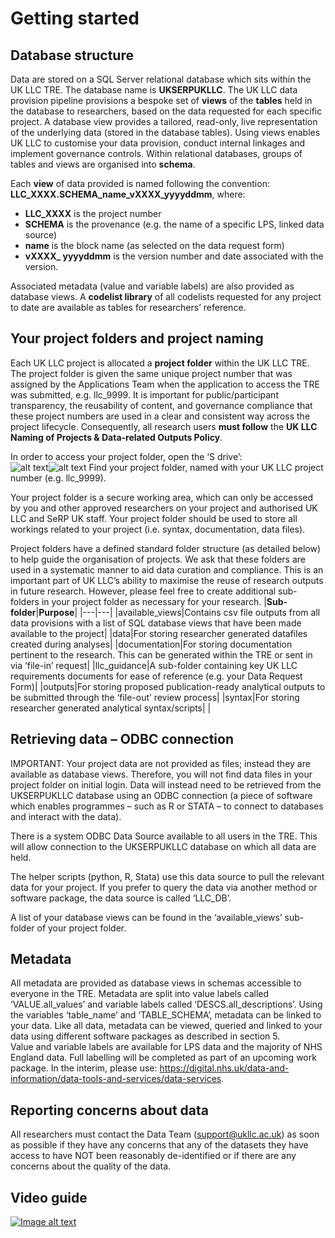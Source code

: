 # Getting started

## Database structure
Data are stored on a SQL Server relational database which sits within the UK LLC TRE. The database name is **UKSERPUKLLC**. The UK LLC data provision pipeline provisions a bespoke set of **views** of the **tables** held in the database to researchers, based on the data requested for each specific project. A database view provides a tailored, read-only, live representation of the underlying data (stored in the database tables). Using views enables UK LLC to customise your data provision, conduct internal linkages and implement governance controls. Within relational databases, groups of tables and views are organised into **schema**.  

Each **view** of data provided is named following the convention: **LLC_XXXX.SCHEMA_name_vXXXX_yyyyddmm**, where: 
* **LLC_XXXX** is the project number
* **SCHEMA** is the provenance (e.g. the name of a specific LPS, linked data source)
* **name** is the block name (as selected on the data request form)
* **vXXXX_ yyyyddmm** is the version number and date associated with the version.  

Associated metadata (value and variable labels) are also provided as database views. A **codelist library** of all codelists requested for any project to date are available as tables for researchers’ reference. 

## Your project folders and project naming
Each UK LLC project is allocated a **project folder** within the UK LLC TRE. The project folder is given the same unique project number that was assigned by the Applications Team when the application to access the TRE was submitted, e.g. llc_9999. It is important for public/participant transparency, the reusability of content, and governance compliance that these project numbers are used in a clear and consistent way across the project lifecycle. Consequently, all research users **must follow** the **UK LLC Naming of Projects & Data-related Outputs Policy**.

In order to access your project folder, open the ‘S drive’:  
 ![alt text](image-17.png)![alt text](image-18.png)
Find your project folder, named with your UK LLC project number (e.g. llc_9999).   

Your project folder is a secure working area, which can only be accessed by you and other approved researchers on your project and authorised UK LLC and SeRP UK staff. Your project folder should be used to store all workings related to your project (i.e. syntax, documentation, data files).  

Project folders have a defined standard folder structure (as detailed below) to help guide the organisation of projects. We ask that these folders are used in a systematic manner to aid data curation and compliance. This is an important part of UK LLC’s ability to maximise the reuse of research outputs in future research. However, please feel free to create additional sub-folders in your project folder as necessary for your research.
|**Sub-folder**|**Purpose**|
|---|---|
|available_views|Contains csv file outputs from all data provisions with a list of SQL database views that have been made available to the project|
|data|For storing researcher generated datafiles created during analyses|
|documentation|For storing documentation pertinent to the research. This can be generated within the TRE or sent in via ‘file-in’ request|
|llc_guidance|A sub-folder containing key UK LLC requirements documents for ease of reference (e.g. your Data Request Form)|
|outputs|For storing proposed publication-ready analytical outputs to be submitted through the ‘file-out’ review process|
|syntax|For storing researcher generated analytical syntax/scripts|
|


## Retrieving data – ODBC connection
IMPORTANT: Your project data are not provided as files; instead they are available as database views. Therefore, you will not find data files in your project folder on initial login. Data will instead need to be retrieved from the UKSERPUKLLC database using an ODBC connection (a piece of software which enables programmes – such as R or STATA – to connect to databases and interact with the data).  

There is a system ODBC Data Source available to all users in the TRE. This will allow connection to the UKSERPUKLLC database on which all data are held.   

The helper scripts (python, R, Stata) use this data source to pull the relevant data for your project. If you prefer to query the data via another method or software package, the data source is called ‘LLC_DB’.  

A list of your database views can be found in the ‘available_views’ sub-folder of your project folder.

## Metadata
All metadata are provided as database views in schemas accessible to everyone in the TRE. Metadata are split into value labels called ‘VALUE.all_values’ and variable labels called ‘DESCS.all_descriptions’. Using the variables ‘table_name’ and ‘TABLE_SCHEMA’, metadata can be linked to your data. Like all data, metadata can be viewed, queried and linked to your data using different software packages as described in section 5.  
Value and variable labels are available for LPS data and the majority of NHS England data. Full labelling will be completed as part of an upcoming work package. In the interim, please use: https://digital.nhs.uk/data-and-information/data-tools-and-services/data-services.

##	Reporting concerns about data
All researchers must contact the Data Team (support@ukllc.ac.uk) as soon as possible if they have any concerns that any of the datasets they have access to have NOT been reasonably de-identified or if there are any concerns about the quality of the data.

## Video guide
[![Image alt text](https://img.youtube.com/vi/io6yO6I3utQ/0.jpg)](https://www.youtube.com/watch?v=io6yO6I3utQ)
